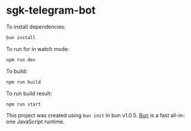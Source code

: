 # sgk-telegram-bot

To install dependencies:

```bash
bun install
```

To run for in watch mode:

```bash
npm run dev
```

To build:

```bash
npm run build
```

To run build result:

```bash
npm run start
```

This project was created using `bun init` in bun v1.0.5. [Bun](https://bun.sh) is a fast all-in-one JavaScript runtime.
